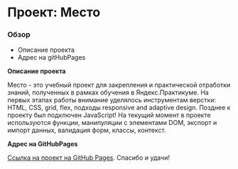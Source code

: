 # Проект: Место

### Обзор

* Описание проекта
* Адрес на gitHubPages

**Описание проекта**

Место - это учебный проект для закрепления и практической отработки знаний, полученных в рамках обучения в Яндекс.Практикуме. На первых этапах работы внимание уделялось инструментам верстки: HTML, CSS, grid, flex, подходы responsive and adaptive design. Позднее к проекту был подключен JavaScript! На текущий момент в проекте используются функции, манипуляции с элементами DOM, экспорт и импорт данных, валидация форм, классы, контекст.

**Адрес на GitHubPages**

[Ссылка на проект на GitHub Pages](https://andrew-bolkonskiy.github.io/mesto/index.html).
Спасибо и удачи!